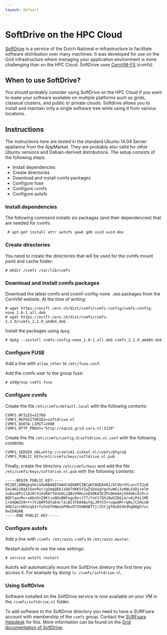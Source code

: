 ```yaml
---
layout: default
---
```


# SoftDrive on the HPC Cloud

[SoftDrive][1] is a service of the Dutch National e-infrastructure to
facilitate software distribution over many machines. It was developed for use
on the Grid infrastructure where managing your application environment is more
challenging than on the HPC Cloud. SoftDrive uses [CernVM-FS][2] (cvmfs).

## When to use SoftDrive?

You should probably consider using SoftDrive on the HPC Cloud if you want
to make your software available on multiple platforms such as grids, classical clusters, and public or private clouds. Softdrive allows you to install and maintain only a single software tree while using it from various locations. 

## Instructions

The instructions here are tested in the standard Ubuntu 14.04 Server appliance
from the AppMarket. They are probably also valid for other Ubuntu versions and
Debian-derived distributions. The setup consists of the following steps:

 - Install dependencies
 - Create directories
 - Download and install cvmfs packages
 - Configure fuse
 - Configure cvmfs
 - Configure autofs

### Install dependencies

The following command installs six packages (and their dependencies) that are
needed for cvmfs:

     # apt-get install attr autofs gawk gdb uuid uuid-dev

### Create directories

You need to create the directories that will be used for the cvmfs mount point
and cache folder:

    # mkdir /cvmfs /var/lib/cvmfs

### Download and install cvmfs packages

Download the latest cvmfs and cvsmf-config-none `.deb` packages from the CernVM
website. At the time of writing:

    # wget https://ecsft.cern.ch/dist/cvmfs/cvmfs-config/cvmfs-config-none_1.0-1_all.deb
    # wget https://ecsft.cern.ch/dist/cvmfs/cvmfs-2.2.0/cvmfs_2.2.0_amd64.deb

Install the packages using `dpkg`:

    # dpkg --install cvmfs-config-none_1.0-1_all.deb cvmfs_2.2.0_amd64.deb

### Configure FUSE

Add a line with `allow_other` to `/etc/fuse.conf`.

Add the cvmfs user to the group fuse:

    # addgroup cvmfs fuse

### Configure cvmfs

Create the file `/etc/cvmfs/default.local` with the following contents:

    CVMFS_NFILES=32768
    CVMFS_REPOSITORIES=softdrive.nl
    CVMFS_QUOTA_LIMIT=2000
    CVMFS_HTTP_PROXY="http://squid.grid.sara.nl:3128"

Create the file `/etc/cvmfs/config.d/softdrive.nl.conf` with the following
contents:

    CVMFS_SERVER_URL=http://cvmfs01.nikhef.nl/cvmfs/@fqrn@
    CVMFS_PUBLIC_KEY=/etc/cvmfs/keys/softdrive.nl.pub

Finally, create the directory `/etc/cvmfs/keys` and add the file
`/etc/cvmfs/keys/softdrive.nl.pub` with the following contents:

    -----BEGIN PUBLIC KEY-----
    MIIBIjANBgkqhkiG9w0BAQEFAAOCAQ8AMIIBCgKCAQEA481/kCXbrVtLuzcFZ2uO
    EmiAKx28qXIkonPwr/gSmqQ8k1zQA7dKK5YZwZSbVwgYqvhvW6i3vKWLGVDj+elH
    1u8uumPzzlAJHrS1XoR8rY4xUULjQBvV9HuJxE6OK4ZEZPvQmeGmjXd446c8J5cv
    BQFtaonRnrxAbtO+Z0KtzsNOzBNFegu9z+lT7/fxV17Qh10w5IKQjm/v6jPdj1ME
    CrG4QW2S9+Y+7YzbRP5QYaE4cl5cBI3Yb048ufgLJMfX3++uqwGM+rqNs/CzHvsW
    dO6Jznr9EbzqbIrTsFeUThNmsGPObxOT3VmB0BTTjrZSYjgf8oEE4hdhgNQgh7vs
    OwIDAQAB
    -----END PUBLIC KEY-----

### Configure autofs

Add a line with `/cvmfs /etc/auto.cvmfs` to `/etc/auto.master`.

Restart autofs to use the new settings:

    # service autofs restart

Autofs will automatically mount the SoftDrive diretory the first time you
access it. For example by doing `ls /cvmfs/softdrive.nl`.

### Using SoftDrive

Software installed on the SoftDrive service is now available on your VM in the
`/cvmfs/softdrive.nl` folder.

To add software to the SoftDrive directory you need to have a SURFsara account
with membership of the `cvmfs` group. Contact the [SURFsara Helpdesk][3] for
this. More information can be found on the [Grid documentation of
SoftDrive][1].

[1]: http://doc.grid.surfsara.nl/en/latest/Pages/Advanced/grid_software.html#softdrive
[2]: http://cernvm.cern.ch/portal/filesystem
[3]: mailto:helpdesk@surfsara.nl

